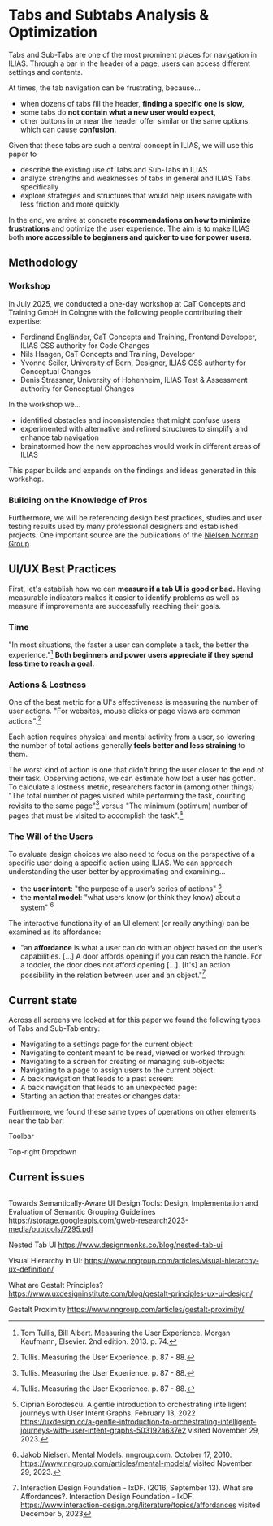 # Tabs and Subtabs Analysis & Optimization

Tabs and Sub-Tabs are one of the most prominent places for navigation in ILIAS. Through a bar in the header of a page, users can access different settings and contents.

At times, the tab navigation can be frustrating, because...
- when dozens of tabs fill the header, **finding a specific one is slow,**
- some tabs do **not contain what a new user would expect,**
- other buttons in or near the header offer similar or the same options, which can cause **confusion.**

Given that these tabs are such a central concept in ILIAS, we will use this paper to
- describe the existing use of Tabs and Sub-Tabs in ILIAS
- analyze strengths and weaknesses of tabs in general and ILIAS Tabs specifically
- explore strategies and structures that would help users navigate with less friction and more quickly

In the end, we arrive at concrete **recommendations on how to minimize frustrations** and optimize the user experience. The aim is to make ILIAS both **more accessible to beginners and quicker to use for power users**.

## Methodology

### Workshop

In July 2025, we conducted a one-day workshop at CaT Concepts and Training GmbH in Cologne with the following people contributing their expertise:

- Ferdinand Engländer, CaT Concepts and Training, Frontend Developer, ILIAS CSS authority for Code Changes
- Nils Haagen, CaT Concepts and Training, Developer
- Yvonne Seiler, University of Bern, Designer, ILIAS CSS authority for Conceptual Changes
- Denis Strassner, University of Hohenheim, ILIAS Test & Assessment authority for Conceptual Changes

In the workshop we...
- identified obstacles and inconsistencies that might confuse users
- experimented with alternative and refined structures to simplify and enhance tab navigation
- brainstormed how the new approaches would work in different areas of ILIAS

This paper builds and expands on the findings and ideas generated in this workshop.

### Building on the Knowledge of Pros

Furthermore, we will be referencing design best practices, studies and user testing results used by many professional designers and established projects. One important source are the publications of the [Nielsen Norman Group](https://www.nngroup.com).

## UI/UX Best Practices

First, let's establish how we can **measure if a tab UI is good or bad.** Having measurable indicators makes it easier to identify problems as well as measure if improvements are successfully reaching their goals.

### Time

"In most situations, the faster a user can complete a task, the better the experience."[^measureux01] **Both beginners and power users appreciate if they spend less time to reach a goal.**

[^measureux01]: Tom Tullis, Bill Albert. Measuring the User Experience. Morgan Kaufmann, Elsevier. 2nd edition. 2013. p. 74.

### Actions & Lostness

One of the best metric for a UI's effectiveness is measuring the number of user actions. "For websites, mouse clicks or page views are common actions".[^measureux02]

Each action requires physical and mental activity from a user, so lowering the number of total actions generally **feels better and less straining** to them.

The worst kind of action is one that didn't bring the user closer to the end of their task. Observing actions, we can estimate how lost a user has gotten. To calculate a lostness metric, researchers factor in (among other things) "The total number of pages visited while performing the task, counting revisits to the same page"[^measureux02] versus "The minimum (optimum) number of pages that must be visited to accomplish the task".[^measureux02]

[^measureux02]: Tullis. Measuring the User Experience. p. 87 - 88.

### The Will of the Users

To evaluate design choices we also need to focus on the perspective of a specific user doing a specific action using ILIAS. We can approach understanding the user better by approximating and examining...

* the **user intent**: "the purpose of a user’s series of actions" [^intro-user-graph]
* the **mental model**: "what users know (or think they know) about a system" [^nielsen_mental-models]

[^intro-user-graph]: Ciprian Borodescu. A gentle introduction to orchestrating intelligent journeys with User Intent Graphs. February 13, 2022 https://uxdesign.cc/a-gentle-introduction-to-orchestrating-intelligent-journeys-with-user-intent-graphs-503192a637e2 visited November 29, 2023.
[^nielsen_mental-models]: Jakob Nielsen. Mental Models. nngroup.com. October 17, 2010. https://www.nngroup.com/articles/mental-models/ visited November 29, 2023.

The interactive functionality of an UI element (or really anything) can be examined as its affordance:
* "an **affordance** is what a user can do with an object based on the user’s capabilities. [...] A door affords opening if you can reach the handle. For a toddler, the door does not afford opening [...]. [It's] an action possibility in the relation between user and an object."[^interaction-design_affordance]

[^interaction-design_affordance]: Interaction Design Foundation - IxDF. (2016, September 13). What are Affordances?. Interaction Design Foundation - IxDF. https://www.interaction-design.org/literature/topics/affordances visited December 5, 2023

## Current state

Across all screens we looked at for this paper we found the following types of Tabs and Sub-Tab entry:

- Navigating to a settings page for the current object:
- Navigating to content meant to be read, viewed or worked through:
- Navigating to a screen for creating or managing sub-objects:
- Navigating to a page to assign users to the current object:
- A back navigation that leads to a past screen:
- A back navigation that leads to an unexpected page:
- Starting an action that creates or changes data:

Furthermore, we found these same types of operations on other elements near the tab bar:

Toolbar

Top-right Dropdown

## Current issues

## 

Towards Semantically-Aware UI Design Tools: Design, Implementation and
Evaluation of Semantic Grouping Guidelines https://storage.googleapis.com/gweb-research2023-media/pubtools/7295.pdf

Nested Tab UI https://www.designmonks.co/blog/nested-tab-ui

Visual Hierarchy in UI: https://www.nngroup.com/articles/visual-hierarchy-ux-definition/

What are Gestalt Principles? https://www.uxdesigninstitute.com/blog/gestalt-principles-ux-ui-design/

Gestalt Proximity https://www.nngroup.com/articles/gestalt-proximity/
